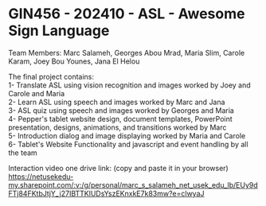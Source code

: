 # GIN456 - 202410 - ASL - Awesome Sign Language
Team Members: Marc Salameh, Georges Abou Mrad, Maria Slim, Carole Karam, Joey Bou Younes, Jana El Helou

The final project contains: <br>
1- Translate ASL using vision recognition and images worked by Joey and Carole and Maria <br>
2- Learn ASL using speech and images worked by Marc and Jana <br>
3- ASL quiz using speech and images worked by Georges and Maria <br>
4- Pepper's tablet website design, document templates, PowerPoint presentation, designs, animations, and transitions worked by Marc <br>
5- Introduction dialog and image displaying worked by Maria and Carole <br>
6- Tablet's Website Functionality and javascript and event handling by all the team <br>

Interaction video one drive link: (copy and paste it in your browser) <br>
https://netusekedu-my.sharepoint.com/:v:/g/personal/marc_s_salameh_net_usek_edu_lb/EUy9dFTj84FKtbJtjY_j27IBTTKlUDsYszEKnxkE7k83mw?e=clwyaJ
